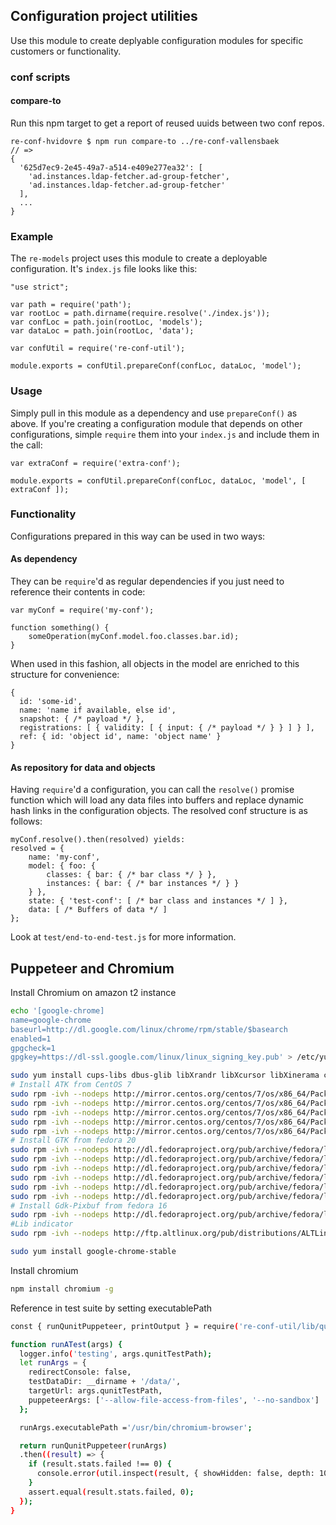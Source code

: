 ## Configuration project utilities ##

Use this module to create deplyable configuration modules for specific customers
or functionality.

### conf scripts ###

#### compare-to ####

Run this npm target to get a report of reused uuids between two conf repos.

```
re-conf-hvidovre $ npm run compare-to ../re-conf-vallensbaek
// =>
{
  '625d7ec9-2e45-49a7-a514-e409e277ea32': [
    'ad.instances.ldap-fetcher.ad-group-fetcher',
    'ad.instances.ldap-fetcher.ad-group-fetcher'
  ],
  ...
}
```

### Example ###

The `re-models` project uses this module to create a deployable
configuration. It's `index.js` file looks like this:

```
"use strict";

var path = require('path');
var rootLoc = path.dirname(require.resolve('./index.js'));
var confLoc = path.join(rootLoc, 'models');
var dataLoc = path.join(rootLoc, 'data');

var confUtil = require('re-conf-util');

module.exports = confUtil.prepareConf(confLoc, dataLoc, 'model');
```

### Usage ###

Simply pull in this module as a dependency and use `prepareConf()` as above. If
you're creating a configuration module that depends on other configurations,
simple `require` them into your `index.js` and include them in the call:

```
var extraConf = require('extra-conf');

module.exports = confUtil.prepareConf(confLoc, dataLoc, 'model', [ extraConf ]);
```

### Functionality ###

Configurations prepared in this way can be used in two ways:

#### As dependency ####

They can be `require`'d as regular dependencies if you just need to reference
their contents in code:

```
var myConf = require('my-conf');

function something() {
    someOperation(myConf.model.foo.classes.bar.id);
}
```

When used in this fashion, all objects in the model are enriched to this
structure for convenience:

```
{
  id: 'some-id',
  name: 'name if available, else id',
  snapshot: { /* payload */ },
  registrations: [ { validity: [ { input: { /* payload */ } } ] } ],
  ref: { id: 'object id', name: 'object name' }
}
```

#### As repository for data and objects ####
Having `require`'d a configuration, you can call the `resolve()` promise function
which will load any data files into buffers and replace dynamic hash links in the
configuration objects. The resolved conf structure is as follows:

```
myConf.resolve().then(resolved) yields:
resolved = {
    name: 'my-conf',
    model: { foo: {
        classes: { bar: { /* bar class */ } },
        instances: { bar: { /* bar instances */ } }
    } },
    state: { 'test-conf': [ /* bar class and instances */ ] },
    data: [ /* Buffers of data */ ]
};
```

Look at `test/end-to-end-test.js` for more information.

## Puppeteer and Chromium ##
Install Chromium on amazon t2 instance

```sh
echo '[google-chrome]
name=google-chrome
baseurl=http://dl.google.com/linux/chrome/rpm/stable/$basearch
enabled=1
gpgcheck=1
gpgkey=https://dl-ssl.google.com/linux/linux_signing_key.pub' > /etc/yum.repos.d/google-chrome.repo 

sudo yum install cups-libs dbus-glib libXrandr libXcursor libXinerama cairo cairo-gobject pango
# Install ATK from CentOS 7
sudo rpm -ivh --nodeps http://mirror.centos.org/centos/7/os/x86_64/Packages/atk-2.28.1-1.el7.x86_64.rpm
sudo rpm -ivh --nodeps http://mirror.centos.org/centos/7/os/x86_64/Packages/at-spi2-atk-2.26.2-1.el7.x86_64.rpm
sudo rpm -ivh --nodeps http://mirror.centos.org/centos/7/os/x86_64/Packages/at-spi2-core-2.28.0-1.el7.x86_64.rpm
sudo rpm -ivh --nodeps http://mirror.centos.org/centos/7/os/x86_64/Packages/xdg-utils-1.1.0-0.17.20120809git.el7.noarch.rpm
sudo rpm -ivh --nodeps http://mirror.centos.org/centos/7/os/x86_64/Packages/liberation-fonts-1.07.2-16.el7.noarch.rpm
# Install GTK from fedora 20
sudo rpm -ivh --nodeps http://dl.fedoraproject.org/pub/archive/fedora/linux/releases/20/Fedora/x86_64/os/Packages/g/GConf2-3.2.6-7.fc20.x86_64.rpm
sudo rpm -ivh --nodeps http://dl.fedoraproject.org/pub/archive/fedora/linux/releases/20/Fedora/x86_64/os/Packages/l/libXScrnSaver-1.2.2-6.fc20.x86_64.rpm
sudo rpm -ivh --nodeps http://dl.fedoraproject.org/pub/archive/fedora/linux/releases/20/Fedora/x86_64/os/Packages/l/libxkbcommon-0.3.1-1.fc20.x86_64.rpm
sudo rpm -ivh --nodeps http://dl.fedoraproject.org/pub/archive/fedora/linux/releases/20/Fedora/x86_64/os/Packages/l/libwayland-client-1.2.0-3.fc20.x86_64.rpm
sudo rpm -ivh --nodeps http://dl.fedoraproject.org/pub/archive/fedora/linux/releases/20/Fedora/x86_64/os/Packages/l/libwayland-cursor-1.2.0-3.fc20.x86_64.rpm
sudo rpm -ivh --nodeps http://dl.fedoraproject.org/pub/archive/fedora/linux/releases/20/Fedora/x86_64/os/Packages/g/gtk3-3.10.4-1.fc20.x86_64.rpm
# Install Gdk-Pixbuf from fedora 16
sudo rpm -ivh --nodeps http://dl.fedoraproject.org/pub/archive/fedora/linux/releases/16/Fedora/x86_64/os/Packages/gdk-pixbuf2-2.24.0-1.fc16.x86_64.rpm
#Lib indicator
sudo rpm -ivh --nodeps http://ftp.altlinux.org/pub/distributions/ALTLinux/Sisyphus/x86_64/RPMS.classic//libappindicator-gtk3-12.10.0-alt11.x86_64.rpm

sudo yum install google-chrome-stable
```

Install chromium
```sh
npm install chromium -g
```

Reference in test suite by setting executablePath

```sh
const { runQunitPuppeteer, printOutput } = require('re-conf-util/lib/qunit-runner');

function runATest(args) {
  logger.info('testing', args.qunitTestPath);
  let runArgs = {
    redirectConsole: false,
    testDataDir: __dirname + '/data/',
    targetUrl: args.qunitTestPath,
    puppeteerArgs: ['--allow-file-access-from-files', '--no-sandbox']
  };

  runArgs.executablePath ='/usr/bin/chromium-browser';

  return runQunitPuppeteer(runArgs)
  .then((result) => {
    if (result.stats.failed !== 0) {
      console.error(util.inspect(result, { showHidden: false, depth: 10 }));
    }
    assert.equal(result.stats.failed, 0);
  });
}
```
